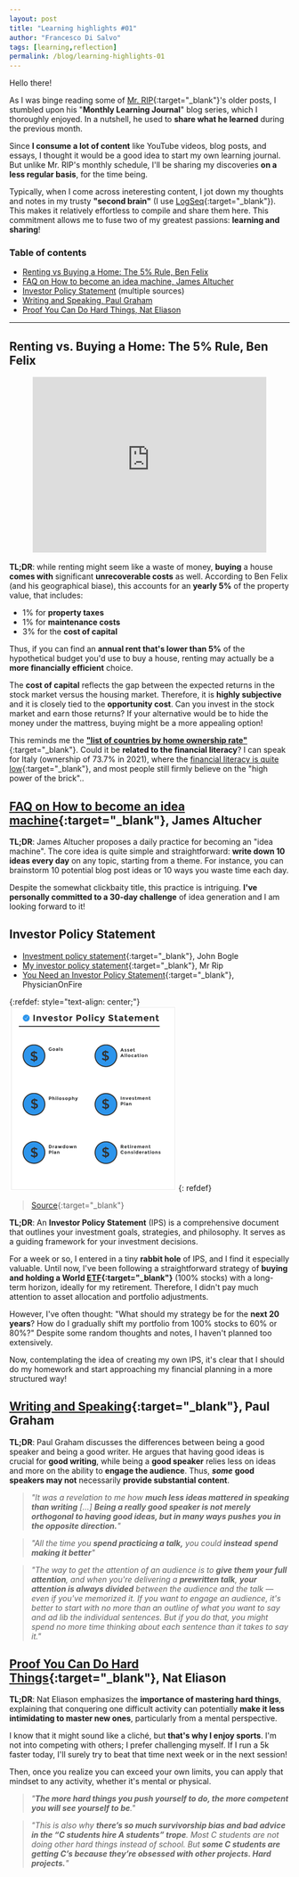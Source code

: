 ```yaml
---
layout: post
title: "Learning highlights #01"
author: "Francesco Di Salvo"
tags: [learning,reflection]
permalink: /blog/learning-highlights-01
---
```


Hello there!

As I was binge reading some of [Mr. RIP](https://retireinprogress.com/){:target="_blank"}'s older posts, I stumbled upon his "**Monthly Learning Journal**" blog series, which I thoroughly enjoyed. In a nutshell, he used to **share what he learned** during the previous month.

Since **I consume a lot of content** like YouTube videos, blog posts, and essays, I thought it would be a good idea to start my own learning journal. But unlike Mr. RIP's monthly schedule, I'll be sharing my discoveries **on a less regular basis**, for the time being.

Typically, when I come across ineteresting content, I jot down my thoughts and notes in my trusty **"second brain"** (I use [LogSeq](https://logseq.com/){:target="_blank"}). This makes it relatively effortless to compile and share them here. This commitment allows me to fuse two of my greatest passions: **learning and sharing**!


### Table of contents

* [Renting vs Buying a Home: The 5% Rule, Ben Felix](#renting-vs-buying-a-home-the-5-rule-ben-felix)
* [FAQ on How to become an idea machine, James Altucher](#faq-on-how-to-become-an-idea-machine-james-altucher)
* [Investor Policy Statement](#investor-policy-statement) (multiple sources)
* [Writing and Speaking, Paul Graham](#writing-and-speaking-paul-graham)
* [Proof You Can Do Hard Things, Nat Eliason](#proof-you-can-do-hard-things-nat-eliason)


---

## Renting vs. Buying a Home: The 5% Rule, Ben Felix

<center>
<iframe 
    width="420" 
    height="315"
    src="https://www.youtube.com/embed/q9Golcxjpi8" 
    frameborder="0" 
    allowfullscreen>
</iframe>
</center>

**TL;DR**: while renting might seem like a waste of money, **buying** a house **comes with** significant **unrecoverable costs** as well. According to Ben Felix (and his geographical biase), this accounts for an **yearly 5%** of the property value, that includes:

* 1% for **property taxes**
* 1% for **maintenance costs**
* 3% for the **cost of capital**

Thus, if you can find an **annual rent that's lower than 5%** of the hypothetical budget you'd use to buy a house, renting may actually be a **more financially efficient** choice.

The **cost of capital** reflects the gap between the expected returns in the stock market versus the housing market. Therefore, it is **highly subjective** and it is closely tied to the **opportunity cost**. Can you invest in the stock market and earn those returns? If your alternative would be to hide the money under the mattress, buying might be a more appealing option!

This reminds me the [**"list of countries by home ownership rate"**](https://www.statista.com/statistics/246355/home-ownership-rate-in-europe/){:target="_blank"}. Could it be **related to the financial literacy**? I can speak for Italy (ownership of 73.7% in 2021), where the [financial literacy is quite low](https://www.bancaditalia.it/statistiche/tematiche/indagini-famiglie-imprese/alfabetizzazione/index.html?com.dotmarketing.htmlpage.language=1){:target="_blank"}, and most people still firmly believe on the "high power of the brick"..


## [FAQ on How to become an idea machine](https://jamesaltucher.com/blog/faq-on-how-to-become-an-idea-machine/){:target="_blank"}, James Altucher

**TL;DR**: James Altucher proposes a daily practice for becoming an "idea machine". The core idea is quite simple and straightforward: **write down 10 ideas every day** on any topic, starting from a theme. For instance, you can brainstorm 10 potential blog post ideas or 10 ways you waste time each day. 

Despite the somewhat clickbaity title, this practice is intriguing. **I've personally committed to a 30-day challenge** of idea generation and I am looking forward to it!

## Investor Policy Statement
* [Investment policy statement](https://www.bogleheads.org/wiki/Investment_policy_statement){:target="_blank"}, John Bogle 
* [My investor policy statement](https://retireinprogress.com/ips/){:target="_blank"}, Mr Rip
* [You Need an Investor Policy Statement](https://www.physicianonfire.com/you-need-an-investor-policy-statement/){:target="_blank"}, PhysicianOnFire

{:refdef: style="text-align: center;"}
![Figure](../assets/articles/lh-01.png)
{: refdef}
> [Source](https://www.physicianonfire.com/you-need-an-investor-policy-statement/){:target="_blank"}

**TL;DR**: An **Investor Policy Statement** (IPS) is a comprehensive document that outlines your investment goals, strategies, and philosophy. It serves as a guiding framework for your investment decisions.

For a week or so, I entered in a tiny **rabbit hole** of IPS, and I find it especially valuable. Until now, I've been following a straightforward strategy of **buying and holding a World [ETF](https://www.justetf.com/it/etf-profile.html?isin=IE00BYX2JD69){:target="_blank"}** (100% stocks) with a long-term horizon, ideally for my retirement. Therefore, I didn't pay much attention to asset allocation and portfolio adjustments.

However, I've often thought: "What should my strategy be for the **next 20 years**? How do I gradually shift my portfolio from 100% stocks to 60% or 80%?" Despite some random thoughts and notes, I haven't planned too extensively.

Now, contemplating the idea of creating my own IPS, it's clear that I should do my homework and start approaching my financial planning in a more structured way! 

## [Writing and Speaking](http://paulgraham.com/speak.html){:target="_blank"}, Paul Graham

**TL;DR**: Paul Graham discusses the differences between being a good speaker and being a good writer. He argues that having good ideas is crucial for **good writing**, while being a **good speaker** relies less on ideas and more on the ability to **engage the audience**. Thus, ***some*** **good speakers may not** necessarily **provide substantial content**.

> *"It was a revelation to me how **much less ideas mattered in speaking than writing** [...] **Being a really good speaker is not merely orthogonal to having good ideas, but in many ways pushes you in the opposite direction.**"*

> *"All the time you **spend practicing a talk,** you could **instead** **spend making it better**"*

> *"The way to get the attention of an audience is to **give them your full attention**, and when you're delivering a **prewritten talk**, **your attention is always divided** between the audience and the talk — even if you've memorized it. If you want to engage an audience, it's better to start with no more than an outline of what you want to say and ad lib the individual sentences. But if you do that, you might spend no more time thinking about each sentence than it takes to say it."*

## [Proof You Can Do Hard Things](https://blog.nateliason.com/p/proof-you-can-do-hard-things){:target="_blank"}, Nat Eliason

**TL;DR**: Nat Eliason emphasizes the **importance of mastering hard things**, explaining that conquering one difficult activity can potentially **make it less intimidating to master new ones**, particularly from a mental perspective.

I know that it might sound like a cliché, but **that's why I enjoy sports**. I'm not into competing with others; I prefer challenging myself. If I run a 5k faster today, I'll surely try to beat that time next week or in the next session!

Then, once you realize you can exceed your own limits, you can apply that mindset to any activity, whether it's mental or physical.

> *"**The more hard things you push yourself to do, the more competent you will see yourself to be**."*

> *"This is also why **there’s so much survivorship bias and bad advice in the “C students hire A students” trope**. Most C students are not doing other hard things instead of school. But **some C students are getting C’s because they’re obsessed with other projects. Hard projects.**"*